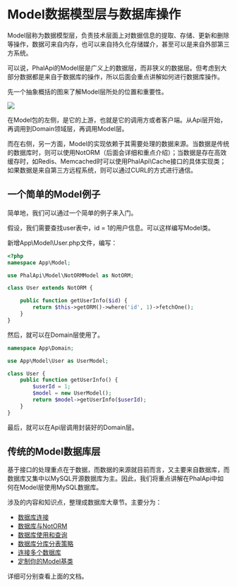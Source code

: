 # Model数据模型层与数据库操作

Model层称为数据模型层，负责技术层面上对数据信息的提取、存储、更新和删除等操作，数据可来自内存，也可以来自持久化存储媒介，甚至可以是来自外部第三方系统。

可以说，PhalApi的Model层是广义上的数据层，而非狭义的数据层。但考虑到大部分数据都是来自于数据库的操作，所以后面会重点讲解如何进行数据库操作。

先一个抽象概括的图来了解Model层所处的位置和重要性。

![](http://cdn7.okayapi.com/yesyesapi_20190420133608_ee1aa5a6adda2c56e05bcaf75da3541f.jpeg)

在Model包的左侧，是它的上游，也就是它的调用方或者客户端。从Api层开始，再调用到Domain领域层，再调用Model层。

而在右侧，另一方面，Model的实现依赖于其需要处理的数据来源。当数据是传统的数据库时，则可以使用NotORM（后面会详细和重点介绍）；当数据是存在高效缓存时，如Redis、Memcached时可以使用PhalApi\Cache接口的具体实现类；如果数据是来自第三方远程系统，则可以通过CURL的方式进行通信。



## 一个简单的Model例子

简单地，我们可以通过一个简单的例子来入门。

假设，我们需要查找user表中，id = 1的用户信息。可以这样编写Model类。

新增App\Model\User.php文件，编写：

```php
<?php
namespace App\Model;

use PhalApi\Model\NotORMModel as NotORM;

class User extends NotORM {

    public function getUserInfo($id) {
        return $this->getORM()->where('id', 1)->fetchOne();
    }
}
```

然后，就可以在Domain层使用了。

```php
namespace App\Domain;

use App\Model\User as UserModel;

class User {
    public function getUserInfo() {
        $userId = 1;
        $model = new UserModel();
        return $model->getUserInfo($userId);
    }
}
```

最后，就可以在Api层调用封装好的Domain层。

## 传统的Model数据库层

基于接口的处理重点在于数据，而数据的来源就目前而言，又主要来自数据库，而数据库又集中以MySQL开源数据库为主。因此，我们将重点讲解在PhalApi中如何在Model层使用MySQL数据库。

涉及的内容和知识点，整理成数据库大章节。主要分为：

 + [数据库连接](http://docs.phalapi.net/#/v2.0/database-connect)
 + [数据库与NotORM](http://docs.phalapi.net/#/v2.0/database-notorm)
 + [数据库使用和查询](http://docs.phalapi.net/#/v2.0//database-usage)
 + [数据库分库分表策略](http://docs.phalapi.net/#/v2.0/database-multi)
 + [连接多个数据库](http://docs.phalapi.net/#/v2.0/database-other)
 + [定制你的Model基类](http://docs.phalapi.net/#/v2.0/database-model)

详细可分别查看上面的文档。
